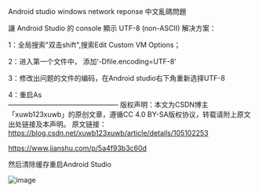 Android studio windows network reponse 中文亂碼問題


讓 Android Studio 的 console 顯示 UTF-8 (non-ASCII)
解决方案：

1：全局搜索"双击shift",搜索Edit Custom VM Options；

2：进入第一个文件中， 添加‘-Dfile.encoding=UTF-8’

3：修改出问题的文件的编码，在Android studio右下角重新选择UTF-8

4：重启As   
————————————————
版权声明：本文为CSDN博主「xuwb123xuwb」的原创文章，遵循CC 4.0 BY-SA版权协议，转载请附上原文出处链接及本声明。
原文链接：https://blog.csdn.net/xuwb123xuwb/article/details/105102253

https://www.jianshu.com/p/5a4f93b3c60d


然后清除缓存重启Android Studio

![image](https://user-images.githubusercontent.com/97726463/169598183-798ad1bf-5188-4ae4-b8ab-da8fb02a6ed0.png)
